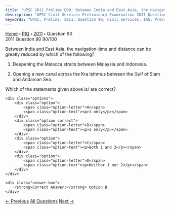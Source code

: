 ```yaml
---
title: "UPSC 2011 Prelims Q90: Between India and East Asia, the navigation-time and distanc..."
description: "UPSC Civil Services Preliminary Examination 2011 Question 90 with options and answer"
keywords: "UPSC, Prelims, 2011, Question 90, Civil Services, IAS, Previous Year Questions"
---
```


<nav class="breadcrumb">
    <a href="../../">Home</a>
    <span>›</span>
    <a href="../">PIQ</a>
    <span>›</span>
    <a href="./">2011</a>
    <span>›</span>
    <span>Question 90</span>
</nav>

<div class="question-header">
    <div class="question-meta">
        <span class="year-badge">2011</span>
        <span class="question-number">Question 90</span>
        <span class="progress">90/100</span>
    </div>
    <div class="progress-bar">
        <div class="progress-fill" style="width: 90.0%"></div>
    </div>
</div>

<div class="question-content">
    <div class="question-text">
        <p>Between India and East Asia, the navigation-time and distance can be greatly reduced by which of the following?</p>
<ol>
<li>
<p>Deepening the Malacca straits between Malaysia and Indonesia.</p>
</li>
<li>
<p>Opening a new canal across the Kra Isthmus between the Gulf of Siam and Andaman Sea.</p>
</li>
</ol>
<p>Which of the statements given above is/ are correct?</p>
    </div>
    
    <div class="options">
        <div class="option">
            <span class="option-letter">A</span>
            <span class="option-text"><p>1 only</p></span>
        </div>
        <div class="option correct">
            <span class="option-letter">B</span>
            <span class="option-text"><p>2 only</p></span>
        </div>
        <div class="option">
            <span class="option-letter">C</span>
            <span class="option-text"><p>Both 1 and 2</p></span>
        </div>
        <div class="option">
            <span class="option-letter">D</span>
            <span class="option-text"><p>Neither 1 nor 2</p></span>
        </div>
    </div>

    <div class="answer-box">
        <strong>Correct Answer:</strong> Option B
    </div>
</div>

<div class="question-nav">
    <a href="../q089-westerlies-in-southern-hemisphere-are-stronger-and/" class="nav-btn prev">← Previous</a>
    <a href="../" class="nav-btn center">All Questions</a>
    <a href="../q091-regular-intake-of-fresh-fruits-and-vegetables-is-r/" class="nav-btn next">Next →</a>
</div>
